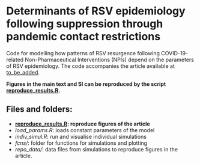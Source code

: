 # Determinants of RSV epidemiology following  suppression through pandemic contact restrictions

Code for modelling how patterns of RSV resurgence following COVID-19-related Non-Pharmaceutical Interventions (NPIs) depend on the parameters of RSV epidemiology. The code accompanies the article available at [to_be_added]().

**Figures in the main text and SI can be reproduced by the script [reproduce_results.R](https://github.com/mbkoltai/RSV-model/blob/master/reproduce_results.R).**

## Files and folders:

-  **[reproduce_results.R](https://github.com/mbkoltai/RSV-model/blob/master/reproduce_results.R): reproduce figures of the article**
- _load_params.R_: loads constant parameters of the model
- _indiv_simul.R_: run and visualise individual simulations
- _fcns/_: folder for functions for simulations and plotting
- _repo_data/_: data files from simulations to reproduce figures in the article.